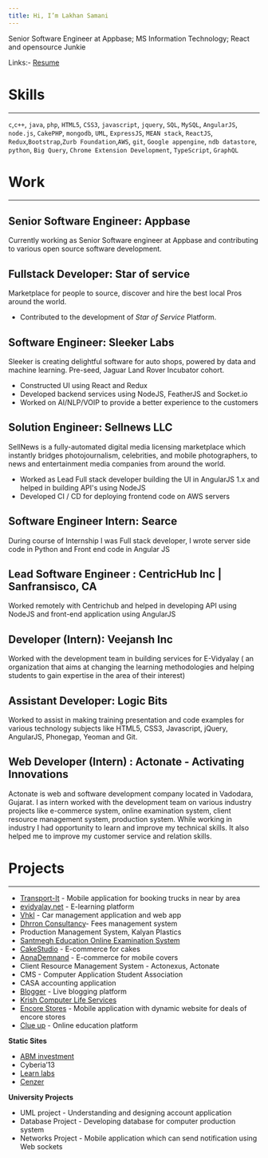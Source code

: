 ```yaml
---
title: Hi, I’m Lakhan Samani
---
```


Senior Software Engineer at Appbase; MS Information Technology; React and opensource Junkie

Links:- [Resume](https://docs.google.com/document/d/1TpTbeph5pB7qHus4Z9ufv6XSh2eCol-z4OZortu4hFU/edit?usp=sharing)

# Skills

---

`c`,`c++`, `java`, `php`, `HTML5`, `CSS3`, `javascript`, `jquery`, `SQL`, `MySQL`, `AngularJS`, `node.js`, `CakePHP`, `mongodb`, `UML`, `ExpressJS`, `MEAN stack`, `ReactJS`, `Redux`,`Bootstrap`,`Zurb Foundation`,`AWS`, `git`, `Google appengine`, `ndb datastore`, `python`, `Big Query`, `Chrome Extension Development`, `TypeScript`, `GraphQL`

# Work

---

## Senior Software Engineer: Appbase

Currently working as Senior Software engineer at Appbase and contributing to various open source software development.

## Fullstack Developer: Star of service

Marketplace for people to source, discover and hire the best local Pros around the world.

- Contributed to the development of _Star of Service_ Platform.

## Software Engineer: Sleeker Labs

Sleeker is creating delightful software for auto shops, powered by data and machine learning. Pre-seed, Jaguar Land Rover Incubator cohort.

- Constructed UI using React and Redux
- Developed backend services using NodeJS, FeatherJS and Socket.io
- Worked on AI/NLP/VOIP to provide a better experience to the customers

## Solution Engineer: Sellnews LLC

SellNews is a fully-automated digital media licensing marketplace which instantly bridges photojournalism, celebrities, and mobile photographers, to news and entertainment media companies from around the world.

- Worked as Lead Full stack developer building the UI in AngularJS 1.x and helped in building API's using NodeJS
- Developed CI / CD for deploying frontend code on AWS servers

## Software Engineer Intern: Searce

During course of Internship I was Full stack developer, I wrote server side code in Python and Front end code in Angular JS

## Lead Software Engineer : CentricHub Inc | Sanfransisco, CA

Worked remotely with Centrichub and helped in developing API using NodeJS and front-end application using AngularJS

## Developer (Intern): Veejansh Inc

Worked with the development team in building services for E-Vidyalay ( an organization that aims at changing the learning methodologies and helping students to gain expertise in the area of their interest)

## Assistant Developer: Logic Bits

Worked to assist in making training presentation and code examples for various technology subjects like HTML5, CSS3, Javascript, jQuery, AngularJS, Phonegap, Yeoman and Git.

## Web Developer (Intern) : Actonate - Activating Innovations

Actonate is web and software development company located in Vadodara, Gujarat. I as intern worked with the development team on various industry projects like e-commerce system, online examination system, client resource management system, production system. While working in industry I had opportunity to learn and improve my technical skills. It also helped me to improve my customer service and relation skills.

# Projects

---

- [Transport-It](http://transportit.herokuapp.com) - Mobile application for booking trucks in near by area
- [evidyalay.net](https://github.com/E-Vidyalay) - E-learning platform
- [Vhkl](http://www.vehkl.com/) - Car management application and web app
- [Dhrron Consultancy](http://www.dhrronconsultancy.com/)- Fees management system
- Production Management System, Kalyan Plastics
- [Santmegh Education Online Examination System](http://santmegheducation.com/test/)
- [CakeStudio](http://cakestudio.in) - E-commerce for cakes
- [ApnaDemnand](http://apnademand.com) - E-commerce for mobile covers
- Client Resource Management System - Actonexus, Actonate
- CMS - Computer Application Student Association
- CASA accounting application
- [Blogger](http://appbase-blogger.herokuapp.com) - Live blogging platform
- [Krish Computer Life Services](http://krishcomputer.com/)
- [Encore Stores](http://encorestores.com/) - Mobile application with dynamic website for deals of encore stores
- [Clue up](https://www.clueup.in) - Online education platform

**Static Sites**

- [ABM investment](http://abminvest.com/)
- Cyberia’13
- [Learn labs](http://learnlabs.in/)
- [Cenzer](http://cenzer.com/)

**University Projects**

- UML project - Understanding and designing account application
- Database Project - Developing database for computer production system
- Networks Project - Mobile application which can send notification using Web sockets
